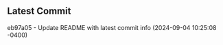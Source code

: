 
## Latest Commit
eb97a05 - Update README with latest commit info (2024-09-04 10:25:08 -0400) <Yunxi-Zhou>
